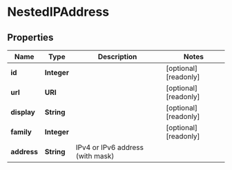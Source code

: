 

# NestedIPAddress


## Properties

| Name | Type | Description | Notes |
|------------ | ------------- | ------------- | -------------|
|**id** | **Integer** |  |  [optional] [readonly] |
|**url** | **URI** |  |  [optional] [readonly] |
|**display** | **String** |  |  [optional] [readonly] |
|**family** | **Integer** |  |  [optional] [readonly] |
|**address** | **String** | IPv4 or IPv6 address (with mask) |  |



